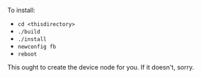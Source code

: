 To install:

* `cd <thisdirectory>`
* `./build`
* `./install`
* `newconfig fb`
* `reboot`

This ought to create the device node for you.  If it doesn't, sorry.